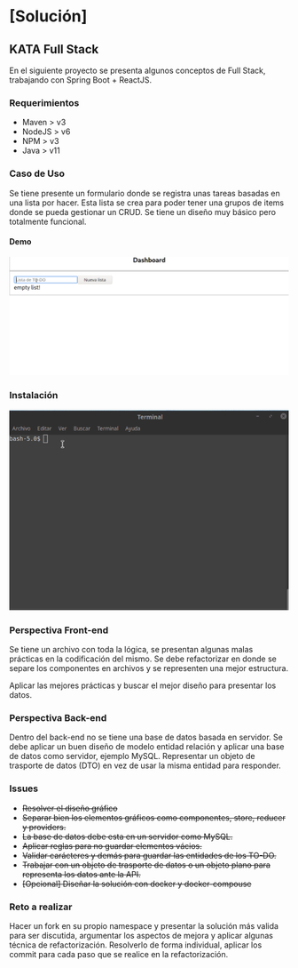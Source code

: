 # [Solución]

## KATA Full Stack

En el siguiente proyecto se presenta algunos conceptos de Full Stack, trabajando con Spring Boot + ReactJS.

### Requerimientos
- Maven > v3
- NodeJS > v6
- NPM > v3
- Java > v11

### Caso de Uso

Se tiene presente un formulario donde se registra unas tareas basadas en una lista por hacer. Esta lista se crea para poder tener una grupos de items donde se pueda gestionar un CRUD. Se tiene un diseño muy básico pero totalmente funcional. 

#### Demo

![alt text]( ./todo-list-kata.gif "Demo funcional del ToDo List")
 
### Instalación

![alt text]( ./start.gif "Instalación y puesta en marcha")

### Perspectiva Front-end
Se tiene un archivo con toda la lógica, se presentan algunas malas prácticas en la codificación del mismo. Se debe refactorizar en donde se separe los componentes en archivos y se representen una mejor estructura. 

Aplicar las mejores prácticas y buscar el mejor diseño para presentar los datos.


### Perspectiva Back-end

Dentro del back-end no se tiene una base de datos basada en servidor. Se debe aplicar un buen diseño de modelo entidad relación y aplicar una base de datos como servidor, ejemplo MySQL. Representar un objeto de trasporte de datos (DTO) en vez de usar la misma entidad para responder. 

### Issues

- ~~Resolver el diseño gráfico~~
- ~~Separar bien los elementos gráficos como componentes, store, reducer y providers.~~
- ~~La base de datos debe esta en un servidor como MySQL.~~
- ~~Aplicar reglas para no guardar elementos vácios.~~
- ~~Validar carácteres y demás para guardar las entidades de los TO-DO.~~
- ~~Trabajar con un objeto de trasporte de datos o un objeto plano para representa los datos ante la API.~~
- ~~[Opcional] Diseñar la solución con docker y docker-compouse~~

### Reto a realizar

Hacer un fork en su propio namespace y presentar la solución más valida para ser discutida, argumentar los aspectos de mejora y aplicar algunas técnica de refactorización. Resolverlo de forma individual, aplicar los commit para cada paso que se realice en la refactorización. 



